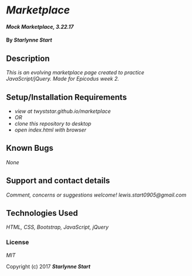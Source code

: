 # _Marketplace_

#### _Mock Marketplace, 3.22.17_

#### By _**Starlynne Start**_

## Description

_This is an evolving marketplace page created to practice JavaScript/jQuery. Made for Epicodus week 2._

## Setup/Installation Requirements

* _view at twyststar.github.io/marketplace_
* _OR_
* _clone this repository to desktop_
* _open index.html with browser_

## Known Bugs

_None_

## Support and contact details

_Comment, concerns or suggestions welcome! lewis.start0905@gmail.com_

## Technologies Used

_HTML, CSS, Bootstrap, JavaScript, jQuery_

### License

*MIT*

Copyright (c) 2017 **_Starlynne Start_**
